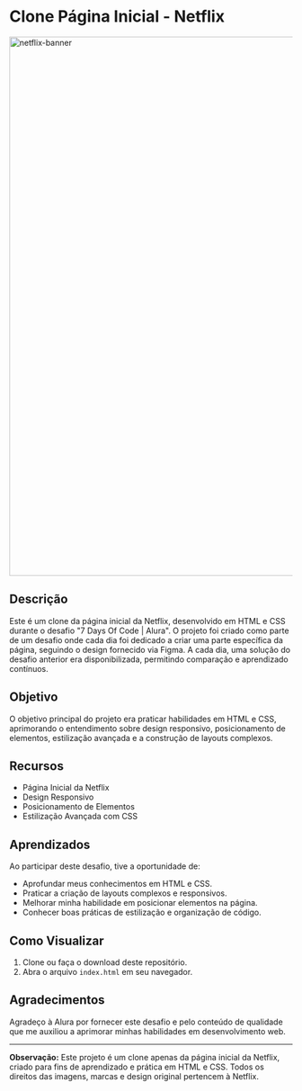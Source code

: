 # Clone Página Inicial - Netflix

<img width="959" alt="netflix-banner" src="https://github.com/extevo-b/clone-netflix/assets/105250571/17e8bfbf-8eea-4759-a158-b911ea35820d">

## Descrição

Este é um clone da página inicial da Netflix, desenvolvido em HTML e CSS durante o desafio "7 Days Of Code | Alura". O projeto foi criado como parte de um desafio onde cada dia foi dedicado a criar uma parte específica da página, seguindo o design fornecido via Figma. A cada dia, uma solução do desafio anterior era disponibilizada, permitindo comparação e aprendizado contínuos.

## Objetivo

O objetivo principal do projeto era praticar habilidades em HTML e CSS, aprimorando o entendimento sobre design responsivo, posicionamento de elementos, estilização avançada e a construção de layouts complexos.

## Recursos

- Página Inicial da Netflix
- Design Responsivo
- Posicionamento de Elementos
- Estilização Avançada com CSS

## Aprendizados

Ao participar deste desafio, tive a oportunidade de:

- Aprofundar meus conhecimentos em HTML e CSS.
- Praticar a criação de layouts complexos e responsivos.
- Melhorar minha habilidade em posicionar elementos na página.
- Conhecer boas práticas de estilização e organização de código.

## Como Visualizar

1. Clone ou faça o download deste repositório.
2. Abra o arquivo `index.html` em seu navegador.

## Agradecimentos

Agradeço à Alura por fornecer este desafio e pelo conteúdo de qualidade que me auxiliou a aprimorar minhas habilidades em desenvolvimento web.

---

**Observação:** Este projeto é um clone apenas da página inicial da Netflix, criado para fins de aprendizado e prática em HTML e CSS. Todos os direitos das imagens, marcas e design original pertencem à Netflix.
